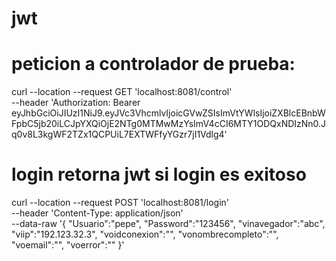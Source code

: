 # jwt

# peticion a controlador de prueba:

curl --location --request GET 'localhost:8081/control' \
--header 'Authorization: Bearer eyJhbGciOiJIUzI1NiJ9.eyJVc3VhcmlvIjoicGVwZSIsImVtYWlsIjoiZXBlcEBnbWFpbC5jb20iLCJpYXQiOjE2NTg0MTMwMzYsImV4cCI6MTY1ODQxNDIzNn0.Jq0v8L3kgWF2TZx1QCPUiL7EXTWFfyYGzr7jI1Vdlg4'

# login retorna jwt si login es exitoso
curl --location --request POST 'localhost:8081/login' \
--header 'Content-Type: application/json' \
--data-raw '{
"Usuario":"pepe",
"Password":"123456",
"vinavegador":"abc",
"viip":"192.123.32.3",
"voidconexion":"",
"vonombrecompleto":"",
"voemail":"",
"voerror":""
}'
